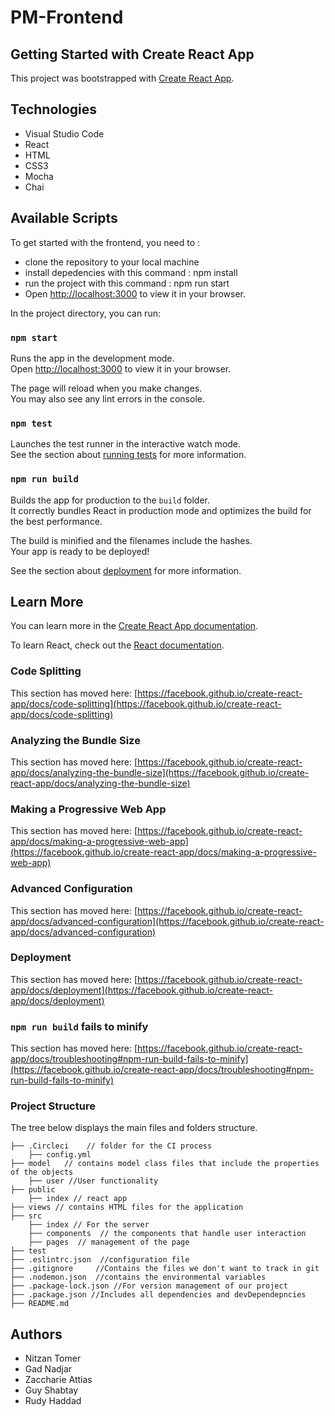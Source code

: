 # PM-Frontend

## Getting Started with Create React App

This project was bootstrapped with [Create React App](https://github.com/facebook/create-react-app).

## Technologies

- Visual Studio Code
- React
- HTML
- CSS3
- Mocha
- Chai

## Available Scripts

To get started with the frontend, you need to :

- clone the repository to your local machine
- install depedencies with this command : npm install
- run the project with this command : npm run start
- Open [http://localhost:3000](http://localhost:3000) to view it in your browser.

In the project directory, you can run:

### `npm start`

Runs the app in the development mode.\
Open [http://localhost:3000](http://localhost:3000) to view it in your browser.

The page will reload when you make changes.\
You may also see any lint errors in the console.

### `npm test`

Launches the test runner in the interactive watch mode.\
See the section about [running tests](https://facebook.github.io/create-react-app/docs/running-tests) for more information.

### `npm run build`

Builds the app for production to the `build` folder.\
It correctly bundles React in production mode and optimizes the build for the best performance.

The build is minified and the filenames include the hashes.\
Your app is ready to be deployed!

See the section about [deployment](https://facebook.github.io/create-react-app/docs/deployment) for more information.

## Learn More

You can learn more in the [Create React App documentation](https://facebook.github.io/create-react-app/docs/getting-started).

To learn React, check out the [React documentation](https://reactjs.org/).

### Code Splitting

This section has moved here: [https://facebook.github.io/create-react-app/docs/code-splitting](https://facebook.github.io/create-react-app/docs/code-splitting)

### Analyzing the Bundle Size

This section has moved here: [https://facebook.github.io/create-react-app/docs/analyzing-the-bundle-size](https://facebook.github.io/create-react-app/docs/analyzing-the-bundle-size)

### Making a Progressive Web App

This section has moved here: [https://facebook.github.io/create-react-app/docs/making-a-progressive-web-app](https://facebook.github.io/create-react-app/docs/making-a-progressive-web-app)

### Advanced Configuration

This section has moved here: [https://facebook.github.io/create-react-app/docs/advanced-configuration](https://facebook.github.io/create-react-app/docs/advanced-configuration)

### Deployment

This section has moved here: [https://facebook.github.io/create-react-app/docs/deployment](https://facebook.github.io/create-react-app/docs/deployment)

### `npm run build` fails to minify

This section has moved here: [https://facebook.github.io/create-react-app/docs/troubleshooting#npm-run-build-fails-to-minify](https://facebook.github.io/create-react-app/docs/troubleshooting#npm-run-build-fails-to-minify)

### Project Structure

The tree below displays the main files and folders structure.

```textile
├── .Circleci    // folder for the CI process
    ├── config.yml
├── model   // contains model class files that include the properties of the objects
    ├── user //User functionality
├── public
    ├── index // react app
├── views // contains HTML files for the application
├── src
    ├── index // For the server
    ├── components  // the components that handle user interaction
    ├── pages  // management of the page
├── test
├── .eslintrc.json  //configuration file
├── .gitignore     //Contains the files we don't want to track in git
├── .nodemon.json  //contains the environmental variables
├── .package-lock.json //For version management of our project
├── .package.json //Includes all dependencies and devDependepncies
├── README.md
```

## Authors

- Nitzan Tomer
- Gad Nadjar
- Zaccharie Attias
- Guy Shabtay
- Rudy Haddad
